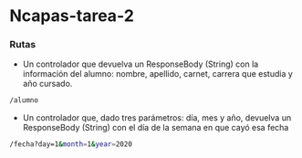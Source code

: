 # Ncapas-tarea-2

### Rutas

* Un controlador que devuelva un ResponseBody (String) con la información del alumno: nombre, apellido, carnet, carrera que estudia y año cursado.
```sh
/alumno
```

* Un controlador que, dado tres parámetros: día, mes y año, devuelva un ResponseBody (String) con el día de la semana en que cayó esa fecha
```sh
/fecha?day=1&month=1&year=2020
```
